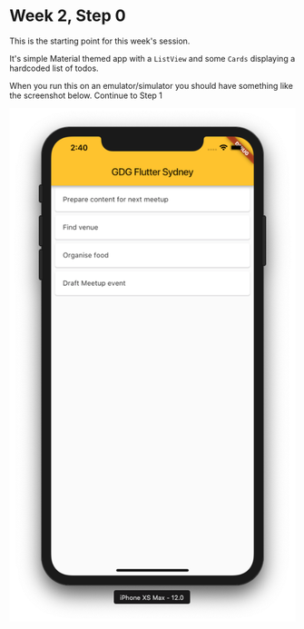 # Week 2, Step 0

This is the starting point for this week's session.

It's simple Material themed app with a `ListView` and some `Cards` displaying a hardcoded list of todos.

When you run this on an emulator/simulator you should have something like the screenshot below. Continue to Step 1

![Step 0 Screenshot](../screenshots/step_0_1.png)